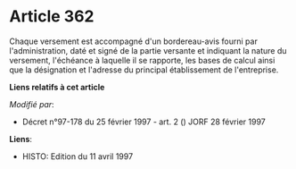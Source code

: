 # Article 362

Chaque versement est accompagné d'un bordereau-avis fourni par l'administration, daté et signé de la partie versante et
indiquant la nature du versement, l'échéance à laquelle il se rapporte, les bases de calcul ainsi que la désignation et
l'adresse du principal établissement de l'entreprise.

**Liens relatifs à cet article**

_Modifié par_:

  - Décret n°97-178 du 25 février 1997 - art. 2 () JORF 28 février 1997

**Liens**:

  - HISTO: Edition du 11 avril 1997
